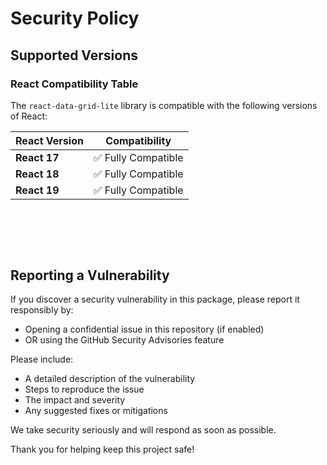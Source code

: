 # Security Policy

## Supported Versions

### React Compatibility Table

The `react-data-grid-lite` library is compatible with the following versions of React:

| **React Version** | **Compatibility**  |
| ----------------- | ------------------ |
| **React 17**      | ✅ Fully Compatible |
| **React 18**      | ✅ Fully Compatible |
| **React 19**      | ✅ Fully Compatible |

<br><br>
----
## Reporting a Vulnerability

If you discover a security vulnerability in this package, please report it responsibly by:

- Opening a confidential issue in this repository (if enabled)
- OR using the GitHub Security Advisories feature

Please include:

- A detailed description of the vulnerability
- Steps to reproduce the issue
- The impact and severity
- Any suggested fixes or mitigations

We take security seriously and will respond as soon as possible.

Thank you for helping keep this project safe!

